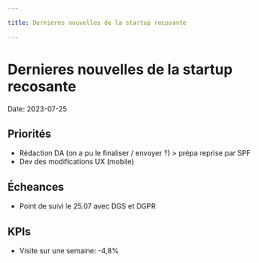 ```yaml
---

title: Dernieres nouvelles de la startup recosante

---
```


# Dernieres nouvelles de la startup recosante

Date: 2023-07-25

## Priorités

- Rédaction DA (on a pu le finaliser / envoyer ?) > prépa reprise par SPF
- Dev des modifications UX (mobile)

## Écheances

- Point de suivi le 25.07 avec DGS et DGPR

## KPIs

 - Visite sur une semaine: -4,8%
